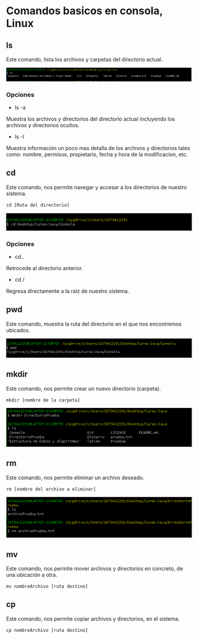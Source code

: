 # Comandos basicos en consola, Linux

##  **ls** ##

Este comando, lista los archivos y carpetas del directorio actual.

![comando ls](ImagenesLinux/comando-ls.PNG)

### **Opciones** ###

* ls -a

Muestra los archivos y directorios  del directorio actual incluyendo los archivos y directorios ocultos.

* ls -l

Muestra información un poco mas detalla de los archivos y directorios tales como: nombre, permisos, propietario, fecha y hora de la  modificacion, etc.

##  **cd** ##

Este comando, nos permite navegar y accesar a los directorios de nuestro sistema.

```Shell
cd [Ruta del directorio]
```

![comando cd](ImagenesLinux/comando-cd.PNG)

### **Opciones** ###

* cd..

Retrocede al directorio anterior.

* cd /

Regresa directamente a la raiz de nuestro sistema.

##  **pwd** ##

Este comando, muestra la ruta del directorio en el que nos encontremos ubicados.


![comando pwd](ImagenesLinux/comando-pwd.PNG)

##  **mkdir** ##

Este comando, nos permite crear un nuevo directorio (carpeta).

```Shell
mkdir [nombre de la carpeta]
```
![comando mkdir](ImagenesLinux/comando-mkdir.PNG)

##  **rm** ##

Este comando, nos permite eliminar un archivo deseado.

```Shell
rm [nombre del archivo a eliminar]
```

![comando rm](ImagenesLinux/comando-rm.PNG)

##  **mv** ##

Este comando, nos permite mover archivos y directorios en concreto, de una ubicación a otra.

```Shell
mv nombreArchivo [ruta destino]
```

##  **cp** ##

Este comando, nos permite copiar archivos y directorios, en el sistema.

```Shell
cp nombreArchivo [ruta destino]
```
